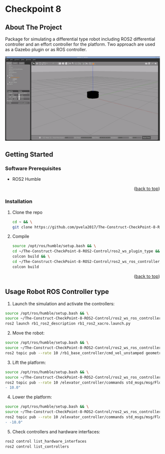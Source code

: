 # Checkpoint 8

<a name="readme-top"></a>

## About The Project
Package for simulating a differential type robot including ROS2 differential controller and an effort controller for the platform.
Two approach are used as a Gazebo plugin or as ROS controller.

![This is an image](images/preview.png)

<!-- GETTING STARTED -->
## Getting Started

### Software Prerequisites
* ROS2 Humble

<p align="right">(<a href="#readme-top">back to top</a>)</p>

<!-- INSTALLATION -->
### Installation
1. Clone the repo
   ```sh
   cd ~ && \
   git clone https://github.com/pvela2017/The-Construct-CheckPoint-8-ROS2-Control
   ```
2. Compile
   ```sh
   source /opt/ros/humble/setup.bash && \
   cd ~/The-Construct-CheckPoint-8-ROS2-Control/ros2_ws_plugin_type && \
   colcon build && \
   cd ~/The-Construct-CheckPoint-8-ROS2-Control/ros2_ws_ros_controller_type && \
   colcon build
   ```

<p align="right">(<a href="#readme-top">back to top</a>)</p>


<!-- USAGE of the ROBOT -->
## Usage Robot ROS Controller type
1. Launch the simulation and activate the controllers:
```sh
source /opt/ros/humble/setup.bash && \
source ~/The-Construct-CheckPoint-8-ROS2-Control/ros2_ws_ros_controller_type/install/setup.bash && \
ros2 launch rb1_ros2_description rb1_ros2_xacro.launch.py
```
2. Move the robot:
```sh
source /opt/ros/humble/setup.bash && \
source ~/The-Construct-CheckPoint-8-ROS2-Control/ros2_ws_ros_controller_type/install/setup.bash && \
ros2 topic pub --rate 10 /rb1_base_controller/cmd_vel_unstamped geometry_msgs/msg/Twist "{linear: {x: 0.0, y: 0, z: 0.0}, angular: {x: 0.0,y: 0.0, z: 0.2}}"
```
3. Lift the platform:
```sh
source /opt/ros/humble/setup.bash && \
source ~/The-Construct-CheckPoint-8-ROS2-Control/ros2_ws_ros_controller_type/install/setup.bash && \
ros2 topic pub --rate 10 /elevator_controller/commands std_msgs/msg/Float64MultiArray  "data:
- 10.0"
```
4. Lower the platform:
```sh
source /opt/ros/humble/setup.bash && \
source ~/The-Construct-CheckPoint-8-ROS2-Control/ros2_ws_ros_controller_type/install/setup.bash && \
ros2 topic pub --rate 10 /elevator_controller/commands std_msgs/msg/Float64MultiArray  "data:
- -10.0"
```

5. Check controllers and hardware interfaces:
```sh
ros2 control list_hardware_interfaces
ros2 control list_controllers
```
